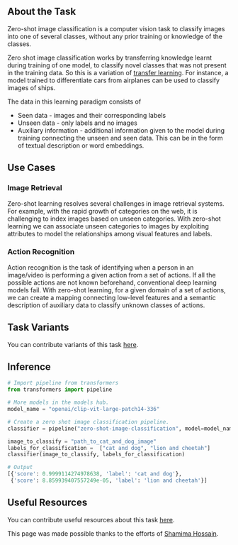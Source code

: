 ## About the Task

Zero-shot image classification is a computer vision task to classify images into one of several classes, without any prior training or knowledge of the classes. 

Zero shot image classification works by transferring knowledge learnt during training of one model, to classify novel classes that was not present in the training data. So this is a variation of [transfer learning](https://www.youtube.com/watch?v=BqqfQnyjmgg). For instance, a model trained to differentiate cars from airplanes can be used to classify images of ships.

The data in this learning paradigm consists of

- Seen data - images and their corresponding labels
- Unseen data -  only labels and no images
- Auxiliary information - additional information given to the model during training connecting the unseen and seen data. This can be in the form of textual description or word embeddings.


## Use Cases

### Image Retrieval
Zero-shot learning resolves several challenges in image retrieval systems. For example, with the rapid growth of categories on the web, it is challenging to index images based on unseen categories. With zero-shot learning we can associate unseen categories to images by exploiting attributes to model the relationships among visual features and labels.

### Action Recognition
Action recognition is the task of identifying when a person in an image/video is performing a given action from a set of actions. If all the possible actions are not known beforehand, conventional deep learning models fail. With zero-shot learning, for a given domain of a set of actions, we can create a mapping connecting low-level features and a semantic description of auxiliary data to classify unknown classes of actions.


## Task Variants 

You can contribute variants of this task [here](https://github.com/huggingface/hub-docs/blob/main/tasks/src/zero-shot-image-classification/about.md).

## Inference

```python
# Import pipeline from transformers
from transformers import pipeline

# More models in the models hub.
model_name = "openai/clip-vit-large-patch14-336"

# Create a zero shot image classification pipeline.
classifier = pipeline("zero-shot-image-classification", model=model_name)

image_to_classify = "path_to_cat_and_dog_image"
labels_for_classification =  ["cat and dog", "lion and cheetah"]
classifier(image_to_classify, labels_for_classification)

# Output
[{'score': 0.9999114274978638, 'label': 'cat and dog'},
 {'score': 8.859939407557249e-05, 'label': 'lion and cheetah'}]
```

## Useful Resources

You can contribute useful resources about this task [here](https://github.com/huggingface/hub-docs/blob/main/tasks/src/zero-shot-image-classification/about.md).

This page was made possible thanks to the efforts of [Shamima Hossain](https://huggingface.co/Shamima).

